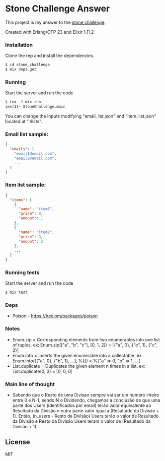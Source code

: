 # Stone Challenge Answer

This project is my answer to the [stone challenge](https://gist.github.com/programa-elixir/1bd50a6d97909f2daa5809c7bb5b9a8a).

Created with Erlang/OTP 23 and Elixir 1.11.2
### Installation

Clone the rep and install the dependencies.

```sh
$ cd stone_challenge
$ mix deps.get
```
### Running
 Start the server and run the code
```sh
$ iex -S mix run
iex(1)> StoneChallenge.main
```

You can change the inputs modifying "email_list.json" and "item_list.json" located at "./lists".

### Email list sample:
```json
{
  "emails": [
    "email1@email.com",
    "email2@email.com",
    ...
  ]
}
```

### Item list sample:
```json
{
  "items": [
    {
      "name": "item1",
      "price": 9,
      "amount": 1
    },
    {
      "name": "item2",
      "price": 9,
      "amount": 2
    },
    ...
  ]
}
```

### Running tests
 Start the server and run the code
```sh
$ mix test
```

### Deps
- Poison -  https://hex.pm/packages/poison


### Notes
* Enum.zip = Corresponding elements from two enumerables into one list of tuples. ex: Enum.zip(["a", "b", "c"], [0, 1, 2]) = [{"a", 0}, {"b", 1}, {"c", 2}]
* Enum.into = Inserts the given enumerable into a collectable. ex: Enum.into([{"a", 0}, {"b", 1}, ...], %{}) = %{"a" => 0, "b" => 1, ...}
* List.duplicate = Duplicates the given element n times in a list. ex: List.duplicate(0, 3) = [0, 0, 0]

### Main line of thought
* Sabendo que o Resto de uma Divisao sempre vai ser um numero inteiro entre 0 e N-1, sendo N o Dividendo, chegamos a conclusão de que uma parte dos Users (identificados por email) terão valor equivalente ao Resultado da Divisão e outra parte valor igual a (Resultado da Divisão + 1). Então, (n_users - Resto da Divisão) Users terão o valor de Resultado da Divisão e Resto da Divisão Users teram o valor de (Resultado da Divisão + 1).

License
----

MIT
